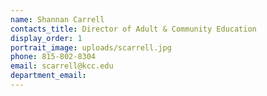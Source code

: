 ```yaml
---
name: Shannan Carrell
contacts_title: Director of Adult & Community Education
display_order: 1
portrait_image: uploads/scarrell.jpg
phone: 815-802-8304
email: scarrell@kcc.edu
department_email:
---
```


